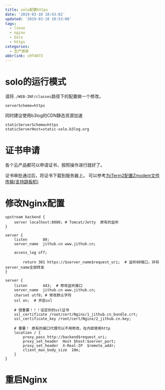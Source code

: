 ```yaml
---
title: solo配置https
date: '2019-03-10 10:43:02'
updated: '2019-03-10 10:53:08'
tags:
  - linux
  - nginx
  - Solo
  - https
categories:
  - 生产效率
abbrlink: c0f4073
---
```

# solo的运行模式
请将`./WEB-INF/classes`路径下的配置做一个修改。
```
serverScheme=https
```
同时建议使用b3log的CDN静态资源加速
```
staticServerScheme=https
staticServerHost=static-solo.b3log.org
```

# 证书申请

各个云产品都可以申请证书，按照操作进行就好了。

证书审批通过后，将证书下载到服务器上。
可以参考[为iTerm2配置Zmodem文件传输(支持跳板机)](https://jithub.cn/articles/2019/03/09/1552136837606.html)

# 修改Nginx配置

```shell
upstream backend {
    server localhost:8080; # Tomcat/Jetty  原有的监听
}

server {
    listen       80;
    server_name  jithub.cn www.jithub.cn;

    access_log off;

        return 301 https://$server_name$request_uri;  # 监听80端口，并将server_name全部转发
}

server {
    listen       443;  # 修改监听接口
    server_name  jithub.cn www.jithub.cn;
    charset utf8; # 修改默认字符
    ssl on;  # 开启ssl

    # 很重要！！！设定你的ssl证书
    ssl_certificate /root/cert/Nginx/1_jithub.cn_bundle.crt;
    ssl_certificate_key /root/cert/Nginx/2_jithub.cn.key;

    # 重要！ 原有的接口代理可以不用修改，在内部使用http
    location / {
        proxy_pass http://backend$request_uri;
        proxy_set_header  Host $host:$server_port;
        proxy_set_header  X-Real-IP  $remote_addr;
        client_max_body_size  10m;
    }
}

```

# 重启Nginx
```service nginx restart
```
